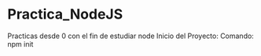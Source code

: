 # Practica_NodeJS
Practicas desde 0 con el fin de estudiar node
Inicio del Proyecto: 
Comando: npm init